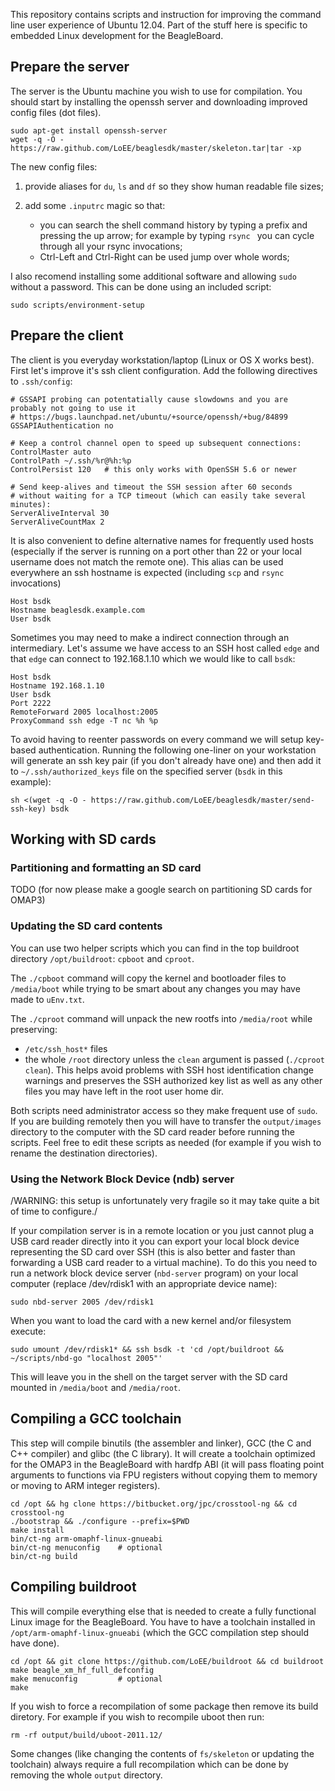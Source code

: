 This repository contains scripts and instruction for improving the command line user experience of Ubuntu 12.04.
Part of the stuff here is specific to embedded Linux development for the BeagleBoard.

## Prepare the server

The server is the Ubuntu machine you wish to use for compilation. You should start by installing
the openssh server and downloading improved config files (dot files).

    sudo apt-get install openssh-server
    wget -q -O - https://raw.github.com/LoEE/beaglesdk/master/skeleton.tar|tar -xp

The new config files:

1. provide aliases for `du`, `ls` and `df` so they show human readable file sizes;

2. add some `.inputrc` magic so that:

   * you can search the shell command history by typing a prefix and pressing the up arrow;
     for example by typing `rsync ` you can cycle through all your rsync invocations;
   * Ctrl-Left and Ctrl-Right can be used jump over whole words;

I also recomend installing some additional software and allowing `sudo` without a password. This
can be done using an included script:

    sudo scripts/environment-setup

## Prepare the client

The client is you everyday workstation/laptop (Linux or OS X works best). First let's improve it's
ssh client configuration. Add the following directives to `.ssh/config`:

    # GSSAPI probing can potentatially cause slowdowns and you are probably not going to use it
    # https://bugs.launchpad.net/ubuntu/+source/openssh/+bug/84899
    GSSAPIAuthentication no

    # Keep a control channel open to speed up subsequent connections:
    ControlMaster auto
    ControlPath ~/.ssh/%r@%h:%p
    ControlPersist 120   # this only works with OpenSSH 5.6 or newer

    # Send keep-alives and timeout the SSH session after 60 seconds
    # without waiting for a TCP timeout (which can easily take several minutes):
    ServerAliveInterval 30
    ServerAliveCountMax 2

It is also convenient to define alternative names for frequently used hosts (especially if the
server is running on a port other than 22 or your local username does not match the remote one).
This alias can be used everywhere an ssh hostname is expected (including `scp` and `rsync`
invocations)

    Host bsdk
    Hostname beaglesdk.example.com
    User bsdk

Sometimes you may need to make a indirect connection through an intermediary. Let's assume we
have access to an SSH host called `edge` and that `edge` can connect to 192.168.1.10 which
we would like to call `bsdk`:

    Host bsdk
    Hostname 192.168.1.10
    User bsdk
    Port 2222
    RemoteForward 2005 localhost:2005
    ProxyCommand ssh edge -T nc %h %p

To avoid having to reenter passwords on every command we will setup key-based authentication. Running
the following one-liner on your workstation will generate an ssh key pair (if you don't already have one)
and then add it to `~/.ssh/authorized_keys` file on the specified server (`bsdk` in this example):

    sh <(wget -q -O - https://raw.github.com/LoEE/beaglesdk/master/send-ssh-key) bsdk

## Working with SD cards

### Partitioning and formatting an SD card

TODO (for now please make a google search on partitioning SD cards for OMAP3)

### Updating the SD card contents

You can use two helper scripts which you can find in the top buildroot directory `/opt/buildroot`:
`cpboot` and `cproot`.

The `./cpboot` command will copy the kernel and bootloader files to `/media/boot` while trying to be smart
about any changes you may have made to `uEnv.txt`.

The `./cproot` command will unpack the new rootfs into `/media/root` while preserving:
 * `/etc/ssh_host*` files
 * the whole `/root` directory
unless the `clean` argument is passed (`./cproot clean`). This helps avoid problems with SSH host identification
change warnings and preserves the SSH authorized key list as well as any other files you may have left in the
root user home dir.

Both scripts need administrator access so they make frequent use of `sudo`. If you are building remotely then
you will have to transfer the `output/images` directory to the computer with the SD card reader before running
the scripts. Feel free to edit these scripts as needed (for example if you wish to rename the destination
directories).

### Using the Network Block Device (ndb) server

/WARNING: this setup is unfortunately very fragile so it may take quite a bit of time to configure./

If your compilation server is in a remote location or you just cannot plug a USB card reader directly
into it you can export your local block device representing the SD card over SSH (this is also better and faster
than forwarding a USB card reader to a virtual machine). To do this you need to run a network block device
server (`nbd-server` program) on your local computer (replace /dev/rdisk1 with an appropriate device name):

    sudo nbd-server 2005 /dev/rdisk1

When you want to load the card with a new kernel and/or filesystem execute:

    sudo umount /dev/rdisk1* && ssh bsdk -t 'cd /opt/buildroot && ~/scripts/nbd-go "localhost 2005"'

This will leave you in the shell on the target server with the SD card mounted
in `/media/boot` and `/media/root`.

## Compiling a GCC toolchain

This step will compile binutils (the assembler and linker), GCC (the C and C++ compiler) and
glibc (the C library). It will create a toolchain optimized for the OMAP3 in the BeagleBoard with
hardfp ABI (it will pass floating point arguments to functions via FPU registers without copying
them to memory or moving to ARM integer registers).

    cd /opt && hg clone https://bitbucket.org/jpc/crosstool-ng && cd crosstool-ng
    ./bootstrap && ./configure --prefix=$PWD
    make install
    bin/ct-ng arm-omaphf-linux-gnueabi
    bin/ct-ng menuconfig    # optional
    bin/ct-ng build

## Compiling buildroot

This will compile everything else that is needed to create a fully functional Linux image
for the BeagleBoard. You have to have a toolchain installed in `/opt/arm-omaphf-linux-gnueabi`
(which the GCC compilation step should have done).

    cd /opt && git clone https://github.com/LoEE/buildroot && cd buildroot
    make beagle_xm_hf_full_defconfig
    make menuconfig         # optional
    make

If you wish to force a recompilation of some package then remove its build diretory. For example
if you wish to recompile uboot then run:

    rm -rf output/build/uboot-2011.12/

Some changes (like changing the contents of `fs/skeleton` or updating the toolchain) always require
a full recompilation which can be done by removing the whole `output` directory.
